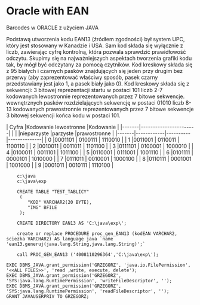 # Oracle with EAN
Barcodes w ORACLE z użyciem JAVA

Podstawą utworzenia kodu EAN13 (źródłem zgodności) był system UPC, który jest stosowany w Kanadzie i USA.
Sam kod składa się wyłącznie z liczb, zawierając cyfrę kontrolną, która pozwala sprawdzić prawidłowość odczytu.
Skupimy się na najważniejszych aspektach tworzenia grafiki kodu tak, by mógł być odczytany za pomocą czytników.
Kod kreskowy składa się z 95 białych i czarnych pasków znajdujących się jeden przy drugim bez przerwy
(aby zaprezentować właściwy sposób, pasek czarny przedstawiany jest jako 1, a pasek biały jako 0).
Kod kreskowy składa  się z sekwencji:
3 bitowej reprezentacji startu w postaci 101
liczb 2-7 kodowanych lewostronnie reprezentowanych przez 7 bitowe sekwencje.
wewnętrznych pasków rozdzielających sekwencję w postaci 01010
liczb 8-13 kodowanych prawostronnie reprezentowanych przez 7 bitowe sekwencje
3 bitowej sekwencji końca kodu w postaci 101.

| Cyfra |Kodowanie lewostronne  |Kodowanie     |
|-------|-----------------------|              |
|       |nieparzyste |parzyste  |prawostronne  |
|-------|------------|----------|--------------|
| 0     |0001101     | 0100111  | 1110010      |
| 1     |0011001     | 0110011  | 1100110      |
| 2     |0010011     | 0011011  | 1101100      |
| 3     |0111101     | 0100001  | 1000010      |
| 4     |0100011     | 0011101  | 1011100      |
| 5     |0110001     | 0111001  | 1001110      |
| 6     |0101111     | 0000101  | 1010000      |
| 7     |0111011     | 0010001  | 1000100      |
| 8     |0110111     | 0001001  | 1001000      |
| 9     |0001011     | 0010111  | 1110100      |

```
    c:\java
    c:\java\exp 
```

```
    CREATE TABLE "TEST_TABLICY" 
     (  
        "KOD" VARCHAR2(20 BYTE), 
        "IMG" BFILE
     );
```

```
    CREATE DIRECTORY EAN13 AS 'C:\java\exp\';
```

```
    create or replace PROCEDURE proc_gen_EAN13 (kodEAN VARCHAR2, sciezka VARCHAR2) AS language java `name 'ean13.generuj(java.lang.String,java.lang.String)';`
```

```
    call PROC_GEN_EAN13 ('4008110296364','C:\java\exp\');
```

```
EXEC DBMS_JAVA.grant_permission('GRZEGORZ', 'java.io.FilePermission', '<<ALL FILES>>', 'read ,write, execute, delete');
EXEC DBMS_JAVA.grant_permission('GRZEGORZ', 'SYS:java.lang.RuntimePermission', 'writeFileDescriptor', '');
EXEC DBMS_JAVA.grant_permission('GRZEGORZ', 'SYS:java.lang.RuntimePermission', 'readFileDescriptor', '');
GRANT JAVAUSERPRIV TO GRZEGORZ;
```
